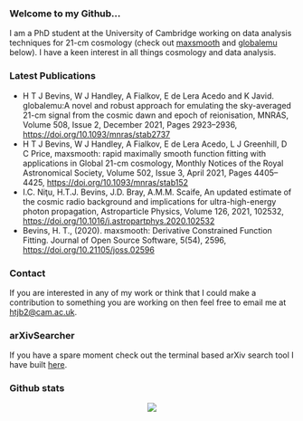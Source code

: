 ### Welcome to my Github...

I am a PhD student at the University of Cambridge working on data analysis techniques for 21-cm cosmology (check out [maxsmooth](https://github.com/htjb/maxsmooth) and [globalemu](https://github.com/htjb/globalemu) below). I have a keen interest in all things cosmology and data analysis.

### Latest Publications

- H T J Bevins, W J Handley, A Fialkov, E de Lera Acedo and K Javid. globalemu:A novel and robust approach for emulating the sky-averaged 21-cm signal from the cosmic dawn and epoch of reionisation, MNRAS, Volume 508, Issue 2, December 2021, Pages 2923–2936, https://doi.org/10.1093/mnras/stab2737
- H T J Bevins, W J Handley, A Fialkov, E de Lera Acedo, L J Greenhill, D C Price, maxsmooth: rapid maximally smooth function fitting with applications in Global 21-cm cosmology, Monthly Notices of the Royal Astronomical Society, Volume 502, Issue 3, April 2021, Pages 4405–4425, https://doi.org/10.1093/mnras/stab152
- I.C. Niţu, H.T.J. Bevins, J.D. Bray, A.M.M. Scaife, An updated estimate of the cosmic radio background and implications for ultra-high-energy photon propagation, Astroparticle Physics, Volume 126, 2021, 102532, https://doi.org/10.1016/j.astropartphys.2020.102532
- Bevins, H. T., (2020). maxsmooth: Derivative Constrained Function Fitting. Journal of Open Source Software, 5(54), 2596, https://doi.org/10.21105/joss.02596

### Contact

If you are interested in any of my work or think that I could make a contribution to something you are working on then feel free to email me at <htjb2@cam.ac.uk>.

### arXivSearcher

If you have a spare moment check out the terminal based arXiv search tool I have built [here](https://github.com/htjb/arXivSearcher).

### Github stats

<p align="center">
  <img src="https://github-readme-stats.vercel.app/api?username=htjb&show_icons=true" />
  <!--[![htjb's GitHub stats](https://github-readme-stats.vercel.app/api?username=htjb&show_icons=true)](https://github.com/htjb/github-readme-stats)-->
</p>

<!--
**htjb/htjb** is a ✨ _special_ ✨ repository because its `README.md` (this file) appears on your GitHub profile.

Here are some ideas to get you started:

- 🔭 I’m currently working on ...
- 🌱 I’m currently learning ...
- 👯 I’m looking to collaborate on ...
- 🤔 I’m looking for help with ...
- 💬 Ask me about ...
- 📫 How to reach me: ...
- 😄 Pronouns: ...
- ⚡ Fun fact: ...
-->
